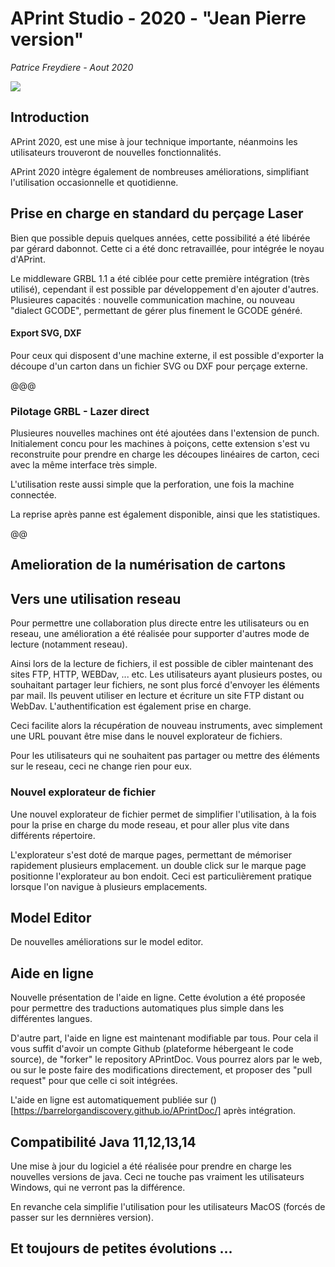 # APrint Studio - 2020 - "Jean Pierre version"

*Patrice Freydiere - Aout 2020*

![](splash-aprint-studio-2019.jpg)

## Introduction

APrint 2020, est une mise à jour technique importante, néanmoins les utilisateurs trouveront de nouvelles fonctionnalités. 





APrint 2020 intègre également de nombreuses améliorations, simplifiant l'utilisation occasionnelle et quotidienne.



## Prise en charge en standard du perçage Laser

Bien que possible depuis quelques années, cette possibilité a été libérée par gérard dabonnot. Cette ci a été donc retravaillée, pour intégrée le noyau d'APrint. 

Le middleware GRBL 1.1 a été ciblée pour cette première intégration (très utilisé), cependant il est possible par développement d'en ajouter d'autres. Plusieures capacités : nouvelle communication machine, ou nouveau "dialect GCODE", permettant de gérer plus finement le GCODE généré. 

#### Export SVG, DXF

Pour ceux qui disposent d'une machine externe, il est possible d'exporter la découpe d'un carton dans un fichier SVG ou DXF pour perçage externe.

@@@

### Pilotage GRBL - Lazer direct

Plusieures nouvelles machines ont été ajoutées dans l'extension de punch. Initialement concu pour les machines à poiçons, cette extension s'est vu reconstruite pour prendre en charge les découpes linéaires de carton, ceci avec la même interface très simple.

L'utilisation reste aussi simple que la perforation, une fois la machine connectée.

La reprise après panne est également disponible, ainsi que les statistiques.

@@



## Amelioration de la numérisation de cartons





## Vers une utilisation reseau

Pour permettre une collaboration plus directe entre les utilisateurs ou en reseau, une amélioration a été réalisée pour supporter d'autres mode de lecture (notamment reseau).

Ainsi lors de la lecture de fichiers, il est possible de cibler maintenant des sites FTP, HTTP, WEBDav, ... etc. Les utilisateurs ayant plusieurs postes, ou souhaitant partager leur fichiers, ne sont plus forcé d'envoyer les éléments par mail. Ils peuvent utiliser en lecture et écriture un site FTP distant ou WebDav. L'authentification est également prise en charge. 

Ceci facilite alors la récupération de nouveau instruments, avec simplement une URL pouvant être mise dans le nouvel explorateur de fichiers.

Pour les utilisateurs qui ne souhaitent pas partager ou mettre des éléments sur le reseau, ceci ne change rien pour eux.



### Nouvel explorateur de fichier

Une nouvel explorateur de fichier permet de simplifier l'utilisation, à la fois pour la prise en charge du mode reseau, et pour aller plus vite dans différents répertoire.

L'explorateur s'est doté de marque pages, permettant de mémoriser rapidement plusieurs emplacement. un double click sur le marque page positionne l'explorateur au bon endoit. Ceci est particulièrement pratique lorsque l'on navigue à plusieurs emplacements.





## Model Editor

De nouvelles améliorations sur le model editor. 



## Aide en ligne

Nouvelle présentation de l'aide en ligne. Cette évolution a été proposée pour permettre des traductions automatiques plus simple dans les différentes langues. 

D'autre part, l'aide en ligne est maintenant modifiable par tous. Pour cela il vous suffit d'avoir un compte Github (plateforme hébergeant le code source), de "forker" le repository APrintDoc. Vous pourrez alors par le web, ou sur le poste faire des modifications directement, et proposer des "pull request" pour que celle ci soit intégrées.

L'aide en ligne est automatiquement publiée sur ()[https://barrelorgandiscovery.github.io/APrintDoc/] après intégration.



## Compatibilité Java 11,12,13,14

Une mise à jour du logiciel a été réalisée pour prendre en charge les nouvelles versions de java. Ceci ne touche pas vraiment les utilisateurs Windows, qui ne verront pas la différence.

En revanche cela simplifie l'utilisation pour les utilisateurs MacOS (forcés de passer sur les dernnières version).



## Et toujours de petites évolutions ...


